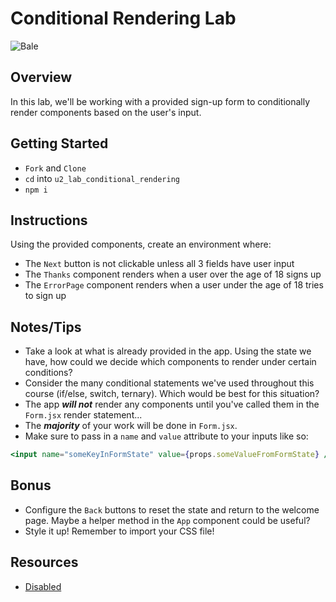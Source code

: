 # Conditional Rendering Lab

![Bale](https://external-content.duckduckgo.com/iu/?u=https%3A%2F%2Fmedia.giphy.com%2Fmedia%2FcQhWrl1CrGD04%2Fgiphy.gif&f=1&nofb=1)

## Overview

In this lab, we'll be working with a provided sign-up form to conditionally render components based on the user's input.

## Getting Started

- `Fork` and `Clone`
- `cd` into `u2_lab_conditional_rendering`
- `npm i`

## Instructions

Using the provided components, create an environment where:

- The `Next` button is not clickable unless all 3 fields have user input
- The `Thanks` component renders when a user over the age of 18 signs up
- The `ErrorPage` component renders when a user under the age of 18 tries to sign up

## Notes/Tips

- Take a look at what is already provided in the app. Using the state we have, how could we decide which components to render under certain conditions?
- Consider the many conditional statements we've used throughout this course (if/else, switch, ternary). Which would be best for this situation?
- The app **_will not_** render any components until you've called them in the `Form.jsx` render statement...
- The **_majority_** of your work will be done in `Form.jsx`.
- Make sure to pass in a `name` and `value` attribute to your inputs like so:

```jsx
<input name="someKeyInFormState" value={props.someValueFromFormState} />
```

## Bonus

- Configure the `Back` buttons to reset the state and return to the welcome page. Maybe a helper method in the `App` component could be useful?
- Style it up! Remember to import your CSS file!

## Resources
- [Disabled](https://developer.mozilla.org/en-US/docs/Web/HTML/Attributes/disabled)
